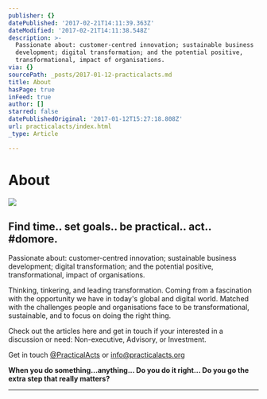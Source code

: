```yaml
---
publisher: {}
datePublished: '2017-02-21T14:11:39.363Z'
dateModified: '2017-02-21T14:11:38.548Z'
description: >-
  Passionate about: customer-centred innovation; sustainable business
  development; digital transformation; and the potential positive,
  transformational, impact of organisations.
via: {}
sourcePath: _posts/2017-01-12-practicalacts.md
title: About
hasPage: true
inFeed: true
author: []
starred: false
datePublishedOriginal: '2017-01-12T15:27:18.808Z'
url: practicalacts/index.html
_type: Article

---
```

# About
![](https://the-grid-user-content.s3-us-west-2.amazonaws.com/318a662a-0983-4c2f-9000-46fe627d309e.jpg)

## Find time.. set goals.. be practical.. act.. \#domore.

Passionate about: customer-centred innovation; sustainable business development; digital transformation; and the potential positive, transformational, impact of organisations.

Thinking, tinkering, and leading transformation. Coming from a fascination with the opportunity we have in today's global and digital world. Matched with the challenges people and organisations face to be transformational, sustainable, and to focus on doing the right thing.

Check out the articles here and get in touch if your interested in a discussion or need: Non-executive, Advisory, or Investment.

Get in touch [@PracticalActs][0] or [info@practicalacts.org][1]

**When you do something...anything... Do you do it right... Do you go the extra step that really matters?**

---



[0]: https://twitter.com/PracticalActs "Twitter"
[1]: http://info@practicalacts.org/